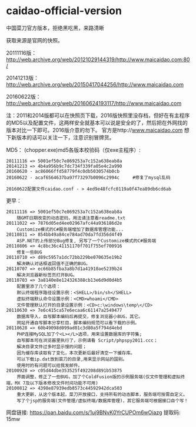 # caidao-official-version
中国菜刀官方版本，拒绝黑吃黑，来路清晰

获取来源是官网的快照。

20111116版：http://web.archive.org/web/20121029144319/http://www.maicaidao.com:80/

20141213版：http://web.archive.org/web/20150417044256/http://www.maicaidao.com

20160622版：http://web.archive.org/web/20160624193117/http://www.maicaidao.com

注：2011和2014版都可以在快照页下载，2016版快照里没存档，但好在有主程序的MD5以及配置文件，这两样安全就基本可以说是安全的了，然后把在外网找的版本对比一下即可。2016版介意的勿下。
官方是http://www.maicaidao.com 想下新版本的话可以关注一下，注意识别冒牌货。

MD5：
(chopper.exe)md5各版本校验码（仅exe主程序）: 

	20111116 => 5001ef50c7e869253a7c152a638eab8a
	20141213 => 4b4a956b9c7dc734f339fa05e4c2a990
	20160620 - ac86066ffd58779f4c0db5030574b0cb
	20160622 - acaf6564637ba97f73297b0096c2994c 	#修复了mysql乱码
	
	20160622配置文件caidao.conf - > 4ed9e48fcfc0119a0f47ea89db6cd6ab

更早：

	20111116 => 5001ef50c7e869253a7c152a638eab8a
		随GMT日期改变的动态密码，用法请注意看readme.txt
	20111022 => 7876d05ed4ee02967afc44a936186d2e
		Customize模式的C#服务端增加了数据库管理功能...
	20110811 => 854bb49a84ce784ad70da7fd356d4f49
		ASP.NET的上传部分Bug修复, 另写了一个Customize模式的C#服务端
	20110806 => 4c8bc36c41151170f701f755ef700916
		修复一些BUG
	20110710 => d89c5957a1dc72bb229be070635e19b2
		解决确认对话框返回值不正确的BUG。
	20110707 => ec66b85fba3a8b7d1a41910ae5239b24
		解决浏览器新标签页打开BUG。
	20110703 => 3a8140e8e124326388cb13e6d9d0d4b5
		配置里添了几个选项：
		默认终端程序路径设置示例：<SHELL>/bin/sh</SHELL>
		虚拟终端默认命令设置示例：<CMD>whoami</CMD>
		文件管理默认打开的目录设置示例：<CD>c:\windows\temp\</CD>
	20110630 => 7e6c415ca57e6ecaa6c61147a2549477
		数据库导入，自写脚本编码后再提交，修复浏览器小BUG，其它。
		网站开通自写脚本分享栏目，脚本编码规范可以看下载的示例。
	20110628 => 60b49098d099ad01c3d80a5f794d4ebd
		PHP连接MySQL加了个<L></L>选项，用来设置数据库的字符集;
		自写脚本可在浏览器里执行了，示例请看 Script/phpspy2011.ccc；
		解决目录文件过多时显示慢的问题；
		因为缓存库读取有了变化，本次更新后最好清空一下缓存库。
		可以下载ip.dat放到菜刀的目录,用来显示网站的国别。
		使用时的有问题可以给我发邮件。
	20100928 => c05d44dbe353525f492208d891b53875
		界面调整，修正了一些BUG，加了个ColdFusion版的示例服务端(仅文件管理和虚拟终端，MX 7及以下版本修改文件时间功能不可用)
	20100812 => 4398e87939edb8573c44592942dca503
		重大更新，从这个版本起，菜刀开放接口，支持所有的动态脚本，服务端可按需自定义。
		写了个jsp的服务端(文件管理/虚拟终端/数据库管理)，其它服务端可根据接口自个写！

网盘链接: https://pan.baidu.com/s/1uj9BNvK0YrCUPOm6wOiazg 提取码: 15mw

